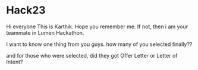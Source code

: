 # Hack23


Hi everyone
This is Karthik. Hope you remember me. If not, then i am your teammate in Lumen Hackathon.

I want to know one thing from you guys.
how many of you selected finally??

and for those who were selected, did they got Offer Letter or Letter of Intent?
